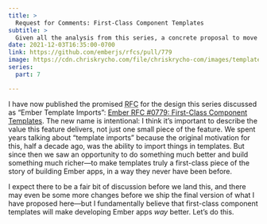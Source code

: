 ```yaml
---
title: >
  Request for Comments: First-Class Component Templates
subtitle: >
  Given all the analysis from this series, a concrete proposal to move this forward!
date: 2021-12-03T16:35:00-0700
link: https://github.com/emberjs/rfcs/pull/779
image: https://cdn.chriskrycho.com/file/chriskrycho-com/images/template-imports/rfc-0779.png
series:
  part: 7

---
```


I have now published the promised <abbr title="request for comments">RFC</abbr> for the design this series discussed as “Ember Template Imports”: [Ember RFC #0779: First-Class Component Templates](https://github.com/emberjs/rfcs/pull/779). The new name is intentional: I think it’s important to describe the value this feature delivers, not just one small piece of the feature. We spent years talking about “template imports” because the original motivation for this, half a decade ago, was the ability to import things in templates. But since then we saw an opportunity to do something much better and build something much richer—to make templates truly a first-class piece of the story of building Ember apps, in a way they never have been before.

I expect there to be a fair bit of discussion before we land this, and there may even be some more changes before we ship the final version of what I have proposed here—but I fundamentally believe that first-class component templates will make developing Ember apps *way* better. Let’s do this.